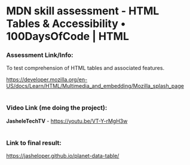 
# MDN skill assessment - HTML Tables & Accessibility • 100DaysOfCode | HTML 


### Assessment Link/Info:
To test comprehension of HTML tables and associated features.
<br />

https://developer.mozilla.org/en-US/docs/Learn/HTML/Multimedia_and_embedding/Mozilla_splash_page
<br /><br />


### Video Link (me doing the project):

**JasheleTechTV** - https://youtu.be/VT-Y-rMgH3w
<br /><br />


### Link to final result:
https://jasheloper.github.io/planet-data-table/
